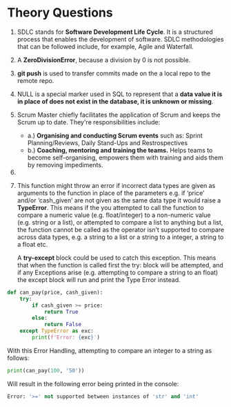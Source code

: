 # Theory Questions

1. SDLC stands for __Software Development Life Cycle__. It is a structured process that enables the development of software. SDLC methodologies that can be followed include, for example, Agile and Waterfall.

2. A __ZeroDivisionError__, because a division by 0 is not possible.

3. __git push__ is used to transfer commits made on the a local repo to the remote repo.

4. NULL is a special marker used in SQL to represent that a __data value it is in place of does not exist in the database, it is unknown or missing__.

5.	Scrum Master chiefly facilitates the application of Scrum and keeps the Scrum up to date. They're responsibilities include: 

    - a.) __Organising and conducting Scrum events__ such as: Sprint Planning/Reviews, Daily Stand-Ups and Restrospectives
    - b.) __Coaching, mentoring and training the teams.__ Helps teams to become self-organising, empowers them with training and aids them by removing impediments. 

6.

7.	This function might throw an error if incorrect data types are given as arguments to the function in place of the parameters e.g. if ‘price’ and/or ‘cash_given’ are not given as the same data type it would raise a __TypeError__. This means if the you attempted to call the function to compare a numeric value (e.g. float/integer) to a non-numeric value (e.g. string or a list), or attempted to compare a list to anything but a list, the function cannot be called as the operator isn’t supported to compare across data types, e.g. a string to a list or a string to a integer, a string to a float etc. 

    A __try-except__ block could be used to catch this exception. This means that when the function is called first the try: block will be attempted, and if any Exceptions arise (e.g. attempting to compare a string to an float) the except block will run and print the Type Error instead.
```python
def can_pay(price, cash_given):
    try:
        if cash_given >= price:
            return True
        else:
            return False
    except TypeError as exc:
        print(f'Error: {exc}')
```
With this Error Handling, attempting to compare an integer to a string as follows:
```python
print(can_pay(100, '50'))
```
Will result in the following error being printed in the console:
```python
Error: '>=' not supported between instances of 'str' and 'int'
```